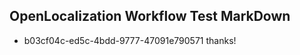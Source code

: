## OpenLocalization Workflow Test MarkDown
* b03cf04c-ed5c-4bdd-9777-47091e790571 thanks!

<!--HONumber=Aug16_HO1-->


